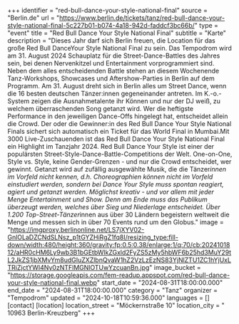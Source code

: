 +++
identifier = "red-bull-dance-your-style-national-final"
source = "Berlin.de"
url = "https://www.berlin.de/tickets/tanz/red-bull-dance-your-style-national-final-5c227b01-b074-4a18-942d-faddcf3bc66b/"
type = "event"
title = "Red Bull Dance Your Style National Final"
subtitle = "Karte"
description = "Dieses Jahr darf sich Berlin freuen, die Location für das große Red Bull Dance​Your Style National Final zu sein. Das Tempodrom wird am 31. August 2024 Schauplatz für die Street-Dance-Battles des Jahres sein, bei denen ​​Nervenkitzel und Entertainment vorprogrammiert sind.
Neben dem alles entscheidenden Battle stehen an diesem Wochenende Tanz-Workshops, Showcases und Aftershow-Parties in Berlin auf dem Programm.
Am 31. August dreht sich in Berlin alles um Street Dance, wenn die 16 besten deutschen Tänzer:innen gegeneinander antreten. Im K.-o.-System zeigen die Ausnahmetalente ihr Können und nur der DJ weiß, zu welchem überraschenden Song getanzt wird. Wer die heftigste Performance in den jeweiligen Dance-Offs hingelegt hat, entscheidet allein die Crowd. Der oder die Gewinner:in des Red Bull Dance Your Style National Finals sichert sich automatisch ein Ticket für das World Final in Mumbai.Mit 3000 Live-Zuschauenden ist das Red Bull Dance Your Style National Final ein Highlight im Tanzjahr 2024.
Red Bull Dance Your Style ist einer der populärsten Street-Style-Dance-Battle-Competitions der Welt. One-on-One, Style vs. Style, keine Gender-Grenzen - und nur die Crowd entscheidet, wer gewinnt. Getanzt wird auf zufällig ausgewählte Musik, die die Tänzer*innen im Vorfeld nicht kennen, d.h. Choreographien können nicht im Vorfeld einstudiert werden, sondern bei Dance Your Style muss spontan reagiert, agiert und getanzt werden. Möglichst kreativ - und vor allem mit jeder Menge Entertainment und Show. Denn am Ende muss das Publikum überzeugt werden, welches über Sieg und Niederlage entscheidet. Über 1.200 Top-Street-Tänzer*innen aus über 30 Ländern begeistern weltweit die Menge und messen sich in über 70 Events rund um den Globus."
image = "https://imgproxy.berlinonline.net/LS7jXYV02-GnlOLaDZCNdSLNsz_p1tGYZHiRgZ1fq8I/resizing_type:fill-down/width:480/height:360/gravity:fp:0.5:0.38/enlarge:1/q:70/cb:2024101812/aHR0cHM6Ly9wb3B1bGEtbWlkZGxld2FyZS5zMy5hbWF6b25hd3MuY29tL2JkZS1jbXMvYm8udGIuZXZlbnQvaW1hZ2VzLzEzNS83YjNlZTU1ZC1hYjUxLTRiZjctYWI4Ny0zNTFlMGNlOTUwYzcuanBn.jpg"
image_bucket = "https://storage.googleapis.com/fem-readup.appspot.com/red-bull-dance-your-style-national-final.webp"
start_date = "2024-08-31T18:00:00.000"
end_date = "2024-08-31T18:00:00.000"
category = "Tanz"
organizer = "Tempodrom"
updated = "2024-10-18T10:59:36.000"
languages = []
[contact]
[location]
location_street = "Möckernstraße 10"
location_city = " 10963 Berlin-Kreuzberg"
+++